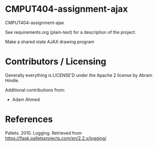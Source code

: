 CMPUT404-assignment-ajax
==============================

CMPUT404-assignment-ajax

See requirements.org (plain-text) for a description of the project.

Make a shared state AJAX drawing program

Contributors / Licensing
========================

Generally everything is LICENSE'D under the Apache 2 license by Abram Hindle.

Additional contributions from:
- Adam Ahmed

References
========================
Pallets. 2010. Logging. Retrieved from https://flask.palletsprojects.com/en/2.2.x/logging/
